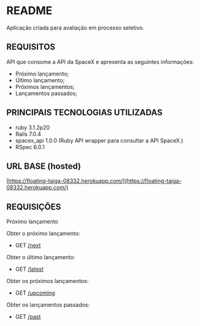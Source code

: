 # README

Aplicação criada para avaliação em processo seletivo.

## REQUISITOS

API que consome a API da SpaceX e apresenta as seguintes informações:

* Próximo lançamento;
* Último lançamento;
* Próximos lançamentos;
* Lançamentos passados;

## PRINCIPAIS TECNOLOGIAS UTILIZADAS

* ruby 3.1.2p20
* Rails 7.0.4
* spacex_api 1.0.0 (Ruby API wrapper para consultar a API SpaceX.)
* RSpec 6.0.1

## URL BASE (hosted)

[https://floating-taiga-08332.herokuapp.com/](https://floating-taiga-08332.herokuapp.com/)

## REQUISIÇÕES

Próximo lançamento

Obter o próximo lançamento:
* GET [/next](https://floating-taiga-08332.herokuapp.com/next)

Obter o último lançamento:
* GET [/latest](https://floating-taiga-08332.herokuapp.com/latest)

Obter os próximos lançamentos:
* GET [/upcoming](https://floating-taiga-08332.herokuapp.com/upcoming)

Obter os lançamentos passados:
* GET [/past](https://floating-taiga-08332.herokuapp.com/past)
